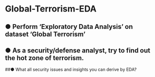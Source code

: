 # Global-Terrorism-EDA

## ● Perform ‘Exploratory Data Analysis’ on dataset ‘Global Terrorism’

## ● As a security/defense analyst, try to find out the hot zone of terrorism.

##● What all security issues and insights you can derive by EDA?
